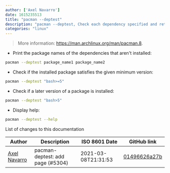 ```yaml
---
author: ['Axel Navarro']
date: 1615235513
title: "pacman --deptest"
description: "pacman --deptest, Check each dependency specified and return a list of dependencies that are not currently satisfied on the system."
categories: "linux"
---
```

> More information: <https://man.archlinux.org/man/pacman.8>.

- Print the package names of the dependencies that aren't installed:

```bash
pacman --deptest package_name1 package_name2
```

- Check if the installed package satisfies the given minimum version:

```bash
pacman --deptest "bash>=5"
```

- Check if a later version of a package is installed:

```bash
pacman --deptest "bash>5"
```

- Display help:

```bash
pacman --deptest --help
```
List of changes to this documentation


Author | Description | ISO 8601 Date | GitHub link
------|-----|-----|-----
[Axel Navarro](mailto:navarroaxel@gmail.com) | pacman-deptest: add page (#5304) | 2021-03-08T21:31:53 | [01496626a27b](https://github.com/tldr-pages/tldr/commit/01496626a27bfeb681ecf51130dc32c0d114d42b)

